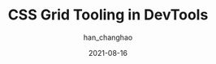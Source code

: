 ---
author: han_changhao
date: 2021-08-16
permalink: false
publisher: chromiumdev
tags:
  - devtools
  - css
  - layout
target_url: https://developer.chrome.com/blog/css-grid-tooling/
title: CSS Grid Tooling in DevTools
---